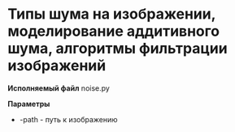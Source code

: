 # Типы шума на изображении, моделирование аддитивного шума, алгоритмы фильтрации изображений

**Исполняемый файл** noise.py

**Параметры**
- -path - путь к изображению